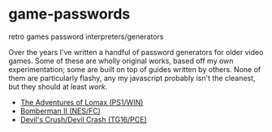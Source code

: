 # game-passwords
retro games password interpreters/generators

Over the years I've written a handful of password generators for older video games. Some of these are wholly original works, based off my own experimentation; some are built on top of guides written by others. None of them are particularly flashy, any my javascript probably isn't the cleanest, but they should at least _work_.

- [The Adventures of Lomax (PS1/WIN)](https://w-livi.github.io/game-passwords/lomax.html)
- [Bomberman II (NES/FC)](https://w-livi.github.io/game-passwords/bomberman2.html)
- [Devil's Crush/Devil Crash (TG16/PCE)](https://w-livi.github.io/game-passwords/devilcrash.html)